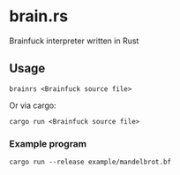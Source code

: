 # brain.rs
Brainfuck interpreter written in Rust

## Usage
    brainrs <Brainfuck source file>

Or via cargo:

    cargo run <Brainfuck source file>

### Example program
    cargo run --release example/mandelbrot.bf